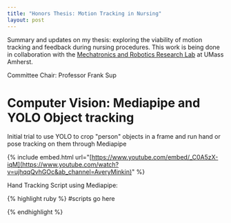 ```yaml
---
title: "Honors Thesis: Motion Tracking in Nursing"
layout: post
---
```


Summary and updates on my thesis: exploring the viability of motion tracking and feedback during nursing procedures. This work is being done in collaboration with the [Mechatronics and Robotics Research Lab][MRRL] at UMass Amherst. 

Committee Chair: Professor Frank Sup

# Computer Vision: Mediapipe and YOLO Object tracking

Initial trial to use YOLO to crop "person" objects in a frame and run hand or pose tracking on them through Mediapipe

{% include embed.html url="[https://www.youtube.com/embed/_C0A5zX-iqM](https://www.youtube.com/watch?v=ujhqqQvhGOc&ab_channel=AveryMinkin)" %}

Hand Tracking Script using Mediapipe:

{% highlight ruby %}
   #scripts go here

{% endhighlight %}


[MRRL]: https://www.umass.edu/robotics/mrrl

